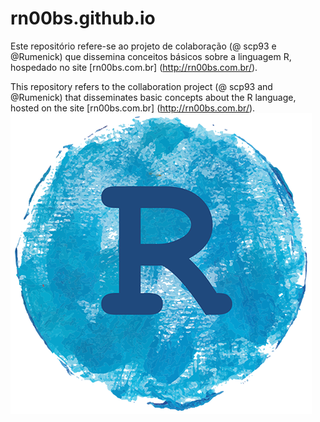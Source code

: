 # rn00bs.github.io

Este repositório refere-se ao projeto de colaboração (@ scp93 e @Rumenick) que dissemina conceitos básicos sobre a linguagem R, hospedado no site [rn00bs.com.br] (http://rn00bs.com.br/).

This repository refers to the collaboration project (@ scp93 and @Rumenick) that disseminates basic concepts about the R language, hosted on the site [rn00bs.com.br] (http://rn00bs.com.br/).
![](img/logo.png)

